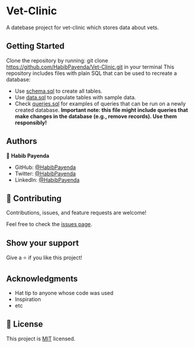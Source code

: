 # Vet-Clinic
A datebase project for vet-clinic which stores data about vets.


## Getting Started
Clone the repository by running: git clone https://github.com/HabibPayenda/Vet-Clinic.git in your terminal
This repository includes files with plain SQL that can be used to recreate a database:

- Use [schema.sql](./schema.sql) to create all tables.
- Use [data.sql](./data.sql) to populate tables with sample data.
- Check [queries.sql](./queries.sql) for examples of queries that can be run on a newly created database. **Important note: this file might include queries that make changes in the database (e.g., remove records). Use them responsibly!**




## Authors

👤 **Habib Payenda**

- GitHub: [@HabibPayenda](https://github.com/githubhandle)
- Twitter: [@HabibPayenda](https://twitter.com/twitterhandle)
- LinkedIn: [@HabibPayenda](https://linkedin.com/in/linkedinhandle)

## 🤝 Contributing

Contributions, issues, and feature requests are welcome!

Feel free to check the [issues page](../../issues/).

## Show your support

Give a ⭐️ if you like this project!

## Acknowledgments

- Hat tip to anyone whose code was used
- Inspiration
- etc

## 📝 License

This project is [MIT](./MIT.md) licensed.
